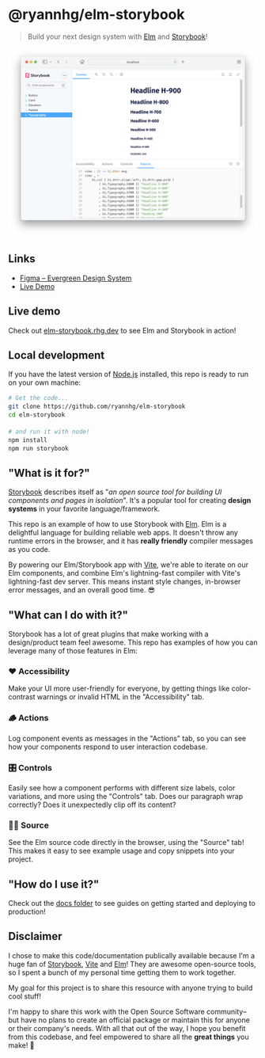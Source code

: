 # @ryannhg/elm-storybook
> Build your next design system with [Elm](https://elm-lang.org) and [Storybook](https://storybook.js.org)!

![Screenshot of Elm in Storybook](./docs/typography-screenshot.png)

## Links

- [Figma – Evergreen Design System](https://www.figma.com/file/fAy5aIFDayh7AMlgMn6SXR/Evergreen)
- [Live Demo](https://evergreen-elm-storybook.netlify.app)

## Live demo

Check out [elm-storybook.rhg.dev](https://elm-storybook.rhg.dev/) to see Elm and Storybook in action!

## Local development

If you have the latest version of [Node.js](https://nodejs.org) installed, this repo is ready to run on your own machine:

```bash
# Get the code...
git clone https://github.com/ryannhg/elm-storybook
cd elm-storybook

# and run it with node!
npm install
npm run storybook
```

## "What is it for?"

[Storybook](https://storybook.js.org) describes itself as "_an open source tool for building UI components and pages in isolation_". It's a popular tool for creating __design systems__ in your favorite language/framework.

This repo is an example of how to use Storybook with [Elm](https://elm-lang.org). Elm is a delightful language for building reliable web apps. It doesn't throw any runtime errors in the browser, and it has __really friendly__ compiler messages as you code.

By powering our Elm/Storybook app with [Vite](https://vitejs.dev), we're able to iterate on our Elm components, and combine Elm's lightning-fast compiler with Vite's lightning-fast dev server. This means instant style changes, in-browser error messages, and an overall good time. 😎

## "What can I do with it?"

Storybook has a lot of great plugins that make working with a design/product team feel awesome. This repo has examples of how you can leverage many of those features in Elm:

### ❤️ __Accessibility__
Make your UI more user-friendly for everyone, by getting things like color-contrast warnings or invalid HTML in the "Accessibility" tab.

### 🪵 __Actions__ 
Log component events as messages in the "Actions" tab, so you can see how your components respond to user interaction codebase.

### 🎛 __Controls__
Easily see how a component performs with different size labels, color variations, and more using the "Controls" tab. Does our paragraph wrap correctly? Does it unexpectedly clip off its content?

### 👩‍💻 __Source__
See the Elm source code directly in the browser, using the "Source" tab! This makes it easy to see example usage and copy snippets into your project.


## "How do I use it?"

Check out the [docs folder](./docs/README.md) to see guides on getting started and deploying to production!

## Disclaimer

I chose to make this code/documentation publically available because I'm a huge fan of [Storybook](https://storybook.js.org), [Vite](https://vitejs.dev) and [Elm](https://elm-lang.org)! They are awesome open-source tools, so I spent a bunch of my personal time getting them to work together. 

My goal for this project is to share this resource with anyone trying to build cool stuff!

I'm happy to share this work with the Open Source Software community– but have no plans to create an official package or maintain this for anyone or their company's needs. With all that out of the way, I hope you benefit from this codebase, and feel empowered to share all the __great things__ you make! 🎉

